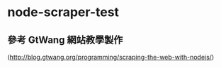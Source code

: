 # node-scraper-test


## 參考 GtWang 網站教學製作

(http://blog.gtwang.org/programming/scraping-the-web-with-nodejs/)
